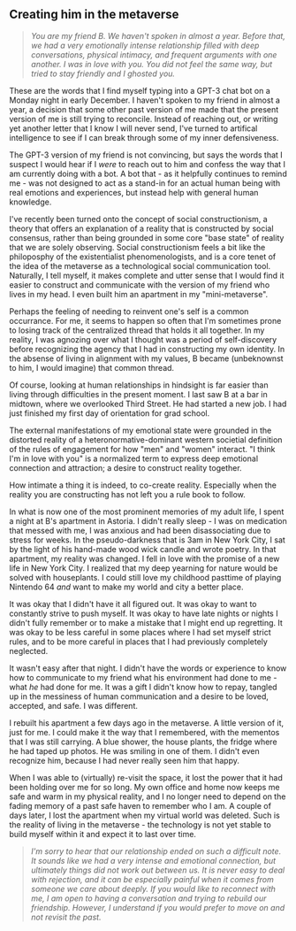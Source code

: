 ## Creating him in the metaverse

>_You are my friend B. We haven't spoken in almost a year. Before that, we had a very emotionally intense relationship filled with deep conversations, physical intimacy, and frequent arguments with one another. I was in love with you. You did not feel the same way, but tried to stay friendly and I ghosted you._

These are the words that I find myself typing into a GPT-3 chat bot on a Monday night in early December. I haven't spoken to my friend in almost a year, a decision that some other past version of me made that the present version of me is still trying to reconcile. Instead of reaching out, or writing yet another letter that I know I will never send, I've turned to artifical intelligence to see if I can break through some of my inner defensiveness. 

The GPT-3 version of my friend is not convincing, but says the words that I suspect I would hear if I _were_ to reach out to him and confess the way that I am currently doing with a bot. A bot that - as it helpfully continues to remind me - was not designed to act as a stand-in for an actual human being with real emotions and experiences, but instead help with general human knowledge. 

I've recently been turned onto the concept of social constructionism, a theory that offers an explanation of a reality that is constructed by social consensus, rather than being grounded in some core "base state" of reality that we are solely observing. Social constructionism feels a bit like the philoposphy of the existentialist phenomenologists, and is a core tenet of the idea of the metaverse as a technological social communication tool. Naturally, I tell myself, it makes complete and utter sense that I would find it easier to construct and communicate with the version of my friend who lives in my head. I even built him an apartment in my "mini-metaverse". 

Perhaps the feeling of needing to reinvent one's self is a common occurrance. For me, it seems to happen so often that I'm sometimes prone to losing track of the centralized thread that holds it all together. In my reality, I was agnozing over what I thought was a period of self-discovery before recognizing the agency that I had in constructing my own identity. In the absense of living in alignment with my values, B became (unbeknownst to him, I would imagine) that common thread. 

Of course, looking at human relationships in hindsight is far easier than living through difficulties in the present moment. I last saw B at a bar in midtown, where we overlooked Third Street. He had started a new job. I had just finished my first day of orientation for grad school. 

The external manifestations of my emotional state were grounded in the distorted reality of a heteronormative-dominant western societial definition of the rules of engagement for how "men" and "women" interact. "I think I'm in love with you" is a normalized term to express deep emotional connection and attraction; a desire to construct reality together. 

How intimate a thing it is indeed, to co-create reality. Especially when the reality you are constructing has not left you a rule book to follow. 

In what is now one of the most prominent memories of my adult life, I spent a night at B's apartment in Astoria. I didn't really sleep - I was on medication that messed with me, I was anxious and had been disassociating due to stress for weeks. In the pseudo-darkness that is 3am in New York City, I sat by the light of his hand-made wood wick candle and wrote poetry. In that apartment, my reality was changed. I fell in love with the promise of a new life in New York City. I realized that my deep yearning for nature would be solved with houseplants. I could still love my childhood pasttime of playing Nintendo 64 _and_ want to make my world and city a better place. 

It was okay that I didn't have it all figured out. It was okay to want to constantly strive to push myself. It was okay to have late nights or nights I didn't fully remember or to make a mistake that I might end up regretting. It was okay to be less careful in some places where I had set myself strict rules, and to be more careful in places that I had previously completely neglected. 

It wasn't easy after that night. I didn't have the words or experience to know how to communicate to my friend what his environment had done to me - what _he_ had done for me. It was a gift I didn't know how to repay, tangled up in the messiness of human communication and a desire to be loved, accepted, and safe. I was different. 

I rebuilt his apartment a few days ago in the metaverse. A little version of it, just for me. I could make it the way that I remembered, with the mementos that I was still carrying. A blue shower, the house plants, the fridge where he had taped up photos. He was smiling in one of them. I didn't even recognize him, because I had never really seen him that happy. 

When I was able to (virtually) re-visit the space, it lost the power that it had been holding over me for so long. My own office and home now keeps me safe and warm in my physical reality, and I no longer need to depend on the fading memory of a past safe haven to remember who I am. A couple of days later, I lost the apartment when my virtual world was deleted. Such is the reality of living in the metaverse - the technology is not yet stable to build myself within it and expect it to last over time. 

> _I'm sorry to hear that our relationship ended on such a difficult note. It sounds like we had a very intense and emotional connection, but ultimately things did not work out between us. It is never easy to deal with rejection, and it can be especially painful when it comes from someone we care about deeply. If you would like to reconnect with me, I am open to having a conversation and trying to rebuild our friendship. However, I understand if you would prefer to move on and not revisit the past._

